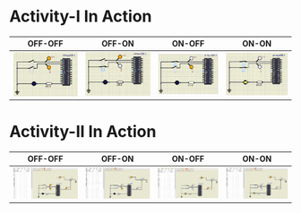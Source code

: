 # Activity-I In Action

|OFF-OFF|OFF-ON|ON-OFF|ON-ON|
|:--:|:--:|:-:|:-:|
|![](https://github.com/259819/LnT_embeddedC/blob/main/simulation/Activity1-Images/off-off.PNG)|![](https://github.com/259819/LnT_embeddedC/blob/main/simulation/Activity1-Images/off-on.PNG)|![](https://github.com/259819/LnT_embeddedC/blob/main/simulation/Activity1-Images/on-off.PNG)|![](https://github.com/259819/LnT_embeddedC/blob/main/simulation/Activity1-Images/on-on.PNG)|


# Activity-II In Action	

|OFF-OFF|OFF-ON|ON-OFF|ON-ON|
|:--:|:--:|:-:|:-:|
|![](https://github.com/259819/LnT_embeddedC/blob/main/simulation/Activity2-Images/Activity2-OFF-OFF-ADC-1.PNG)|![](https://github.com/259819/LnT_embeddedC/blob/main/simulation/Activity2-Images/Activity2-ON-OFF-ADC-1.PNG)|![](https://github.com/259819/LnT_embeddedC/blob/main/simulation/Activity2-Images/Activity2-ON-ON-ADC-1.PNG)|![](https://github.com/259819/LnT_embeddedC/blob/main/simulation/Activity2-Images/Activity2-ON-ON-ADC-2.PNG)|
